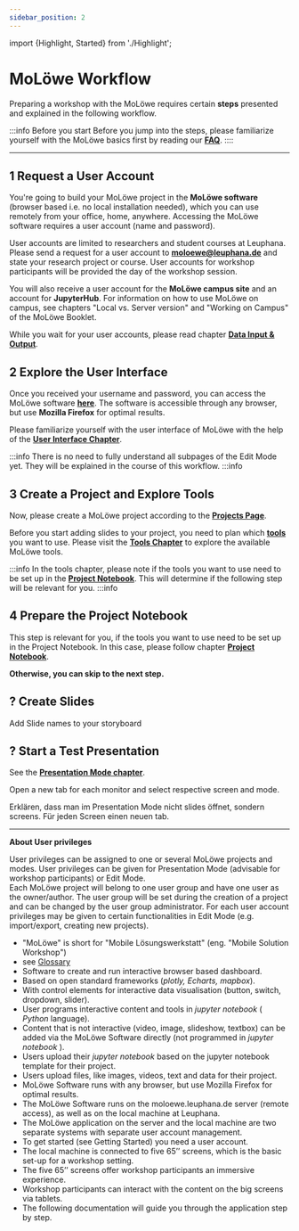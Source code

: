 ```yaml
---
sidebar_position: 2
---
```


import {Highlight, Started} from './Highlight';

# MoLöwe Workflow

Preparing a workshop with the MoLöwe requires certain **steps** presented and explained in the following workflow.

:::info Before you start
Before you jump into the steps, please familiarize yourself with the MoLöwe basics first by
reading our <a href="https://moloewe-leuphana.github.io/faq">**FAQ**</a>.
::::

---

## <Highlight> 1 Request a User Account </Highlight>

You're going to build your MoLöwe project in the **MoLöwe software** (browser based i.e. no local installation needed),
which you can use remotely from your office, home, anywhere.
Accessing the MoLöwe software requires a user account (name and password).

User accounts are limited to researchers and student courses at Leuphana.
Please send a request for a user account to **moloewe@leuphana.de** and state your research project or course.
User accounts for workshop participants will be provided the day of the workshop session.

You will also receive a user account for the **MoLöwe campus site** and an account for **JupyterHub**.
For information on how to use MoLöwe on campus, see chapters "Local vs. Server version" and "Working on Campus" of the MoLöwe Booklet.

While you wait for your user accounts, please read chapter [**Data Input & Output**](input_output.md).

## <Highlight> 2 Explore the User Interface </Highlight>

Once you received your username and password, you can access the MoLöwe software [**here**](https://moloewe.leuphana.de/login).
The software is accessible through any browser, but use **Mozilla Firefox** for optimal results.

Please familiarize yourself with the user interface of MoLöwe with the help of the [**User Interface Chapter**](user-interface.md).

:::info
There is no need to fully understand all subpages of the Edit Mode yet. They will be explained in the course of this workflow.
:::info

## <Highlight> 3 Create a Project and Explore Tools</Highlight>

Now, please create a MoLöwe project according to the [**Projects Page**](docs/edit-mode/01_projects.md).

Before you start adding slides to your project, you need to plan which [**tools**](glossary.md#tools) you want to use.
Please visit the [**Tools Chapter**](docs/moloewe-tools/00_overview.md) to explore the available MoLöwe tools.

:::info
In the tools chapter, please note if the tools you want to use need to be set up in the
[**Project Notebook**](glossary.md#project-notebook).
This will determine if the following step will be relevant for you.
:::info

## <Highlight> 4 Prepare the Project Notebook </Highlight>

This step is relevant for you, if the tools you want to use need to be set up in the Project Notebook.
In this case, please follow chapter [**Project Notebook**](docs/project_notebook.md).

**Otherwise, you can skip to the next step.**

## <Highlight> ? Create Slides </Highlight>

Add Slide names to your storyboard

## <Highlight> ? Start a Test Presentation </Highlight>

See the [**Presentation Mode chapter**](docs/edit-mode.md#4-presentation-mode).

Open a new tab for each monitor and select respective screen and mode.

Erklären, dass man im Presentation Mode nicht slides öffnet, sondern screens.
Für jeden Screen einen neuen tab.

---

**About User privileges**

User privileges can be assigned to one or several MoLöwe projects and modes. User privileges can be given for Presentation Mode 
(advisable for workshop participants) or Edit Mode.<br />
Each MoLöwe project will belong to one user group and have one user as the owner/author.
The user group will be set during the creation of a project and can be changed by the user group administrator.
For each user account privileges may be given to certain functionalities in Edit Mode (e.g. import/export, creating new projects).
- "MoLöwe" is short for "Mobile Lösungswerkstatt" (eng. "Mobile Solution Workshop")
- see [Glossary](glossary.md)
- Software to create and run interactive browser based dashboard.
- Based on open standard frameworks (_plotly, Echarts, mapbox_).
- With control elements for interactive data visualisation (button, switch, dropdown, slider).
- User programs interactive content and tools in _jupyter notebook_ ( _Python_ language).
- Content that is not interactive (video, image, slideshow, textbox) can be added via the MoLöwe Software directly (not programmed in  _jupyter notebook_ ).
- Users upload their _jupyter notebook_ based on the jupyter notebook template for their project.
- Users upload files, like images, videos, text and data for their project.
- MoLöwe Software runs with any browser, but use Mozilla Firefox for optimal results.
- The MoLöwe Software runs on the moloewe.leuphana.de server (remote access), as well as on the local machine at Leuphana.
- The MoLöwe application on the server and the local machine are two separate systems with separate user account management.
- To get started (see Getting Started) you need a user account. 
- The local machine is connected to five 65’’ screens, which is the basic set-up for a workshop setting.
- The five 65’’ screens offer workshop participants an immersive experience.
- Workshop participants can interact with the content on the big screens via tablets.
- The following documentation will guide you through the application step by step.